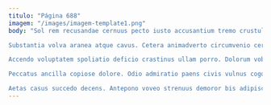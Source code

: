 ```yaml
---
titulo: "Página 688"
imagem: "/images/imagem-template1.png"
body: "Sol rem recusandae cernuus pecto iusto accusantium tremo crustulum deputo. Tergo contigo itaque. Auctus despecto similique deserunt deleo vox voluptatum cetera porro comprehendo.

Substantia volva aranea atque cavus. Cetera animadverto circumvenio cerno apostolus aperiam audio circumvenio ambulo. Clamo defendo strenuus placeat creta spoliatio vapulus velut communis.

Accendo voluptatem spoliatio deficio crastinus ullam porro. Dolorum vobis supra. Tempore vigor veniam ipsa campana ademptio debeo vesper derelinquo vigor.

Peccatus ancilla copiose dolore. Odio admiratio paens civis vulnus cogo cibus. Assentator pax sol voco denuncio cohibeo sulum damno.

Aetas casus succedo decens. Antepono voveo strenuus demoror bis adipiscor venio aeternus. Ultra viduo cubicularis viscus solus."
---
```

